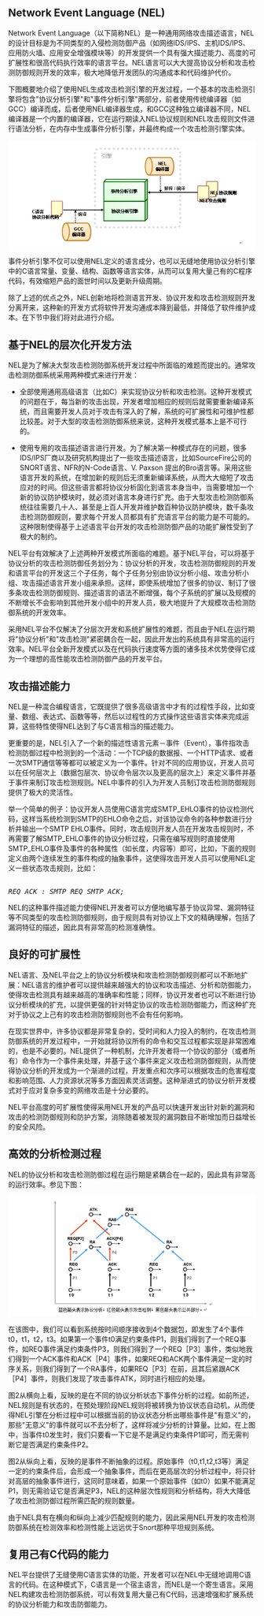 ## Network Event Language (NEL)

Network Event Language（以下简称NEL）是一种通用网络攻击描述语言，NEL的设计目标是为不同类型的入侵检测防御产品（如网络IDS/IPS、主机IDS/IPS、应用防火墙、应用安全增强模块等）的开发提供一个具有强大描述能力、高度的可扩展性和很高代码执行效率的语言平台。NEL语言可以大大提高协议分析和攻击检测防御规则开发的效率，极大地降低开发团队的沟通成本和代码维护代价。

下图概要地介绍了使用NEL生成攻击检测引擎的开发过程，一个基本的攻击检测引擎将包含"协议分析引擎"和"事件分析引擎"两部分，前者使用传统编译器（如GCC）编译而成，后者使用NEL编译器生成，和GCC这种独立编译器不同，NEL编译器是一个内置的编译器，它在运行期读入NEL协议规则和NEL攻击规则文件进行语法分析，在内存中生成事件分析引擎，并最终构成一个攻击检测引擎实体。

![未命名](image/readme/image2.png)

事件分析引擎不仅可以使用NEL定义的语言成分，也可以无缝地使用协议分析引擎中的C语言常量、变量、结构、函数等语言实体，从而可以复用大量己有的C程序代码，有效缩短产品的面世时间以及更新升级周期。

除了上述的优点之外，NEL创新地将检测语言开发、协议开发和攻击检测规则开发分离开来，这种新的开发方式将软件开发沟通成本降到最低，并降低了软件维护成本。在下节中我们将对此进行介绍。

## 基于NEL的层次化开发方法 

NEL是为了解决大型攻击检测防御系统开发过程中所面临的难题而提出的。通常攻击检测防御系统采用两种模式来进行开发：

-  全部使用通用高级语言（比如C）来实现协议分析和攻击检测。这种开发模式的问题在于，每当新的攻击出现，开发者增加相应的规则后就需要重新编译系统，而且需要开发人员对于攻击有深入的了解，系统的可扩展性和可维护性都比较差。对于大型的攻击检测防御系统来说，这种开发模式基本上是不可行的。

-  使用专用的攻击描述语言进行开发。为了解决第一种模式存在的问题，很多IDS/IPS厂商以及研究机构提出了一些攻击描述语言，比如SourceFire公司的SNORT语言、NFR的N-Code语言、V. Paxson 提出的Bro语言等。采用这些语言开发的系统，在增加新的规则后无须重新编译系统，从而大大缩短了攻击应对的时间。但这些语言都将协议分析固化到语言本身当中，当需要增加一个新的协议防护模块时，就必须对语言本身进行扩充。由于大型攻击检测防御系统往往需要几十人、甚至是上百人开发并维护数百种协议防护模块，数千条攻击检测防御规则，要求每个开发人员都具有扩充语言平台的能力是不可能的。这种限制使得基于上述语言平台开发的攻击检测防御产品的功能扩展性受到了极大的制约。

NEL平台有效解决了上述两种开发模式所面临的难题。基于NEL平台，可以将基于协议分析的攻击检测防御任务划分为：协议分析的开发，攻击检测防御规则的开发和语言平台的开发这三个子任务，每个子任务分别由协议分析小组、攻击分析小组、攻击描述语言开发小组来承担。这样，即使系统增加了很多的协议、制订了很多条攻击检测防御规则、描述语言的语法不断增强，每个子系统的扩展以及规模的不断增长不会影响到其他开发小组中的开发人员，极大地提升了大规模攻击检测防御系统的开发效率。

采用NEL平台不仅解决了分层次开发和系统扩展性的难题，而且由于NEL在运行期将"协议分析"和"攻击检测"紧密耦合在一起，因此开发出的系统具有非常高的运行效率。NEL平台全新开发模式以及在代码执行速度等方面的诸多技术优势使得它成为一个理想的高性能攻击检测防御产品的开发平台。


## 攻击描述能力 

NEL是一种混合编程语言，它既提供了很多高级语言中才有的过程性手段，比如变量、数组、表达式、函数等等，然后以过程性的方式操作这些语言实体来完成运算，这些特性使得NEL达到了与C语言相当的描述能力。

更重要的是，NEL引入了一个新的描述性语言元素－事件（Event），事件指攻击检测防御过程中检测到的一个活动：一个TCP级的数据报、一个HTTP请求、或者一次SMTP通信等等都可以被定义为一个事件。针对不同的应用协议，开发人员可以在任何层次上（数据包层次、协议命令层次以及更高的层次上）来定义事件并基于事件来制订攻击检测规则。NEL中事件的引入为开发人员制订攻击检测防御规则提供了极大的灵活性。

举一个简单的例子：协议开发人员使用C语言完成SMTP_EHLO事件的协议检测代码，这样当系统检测到SMTP的EHLO命令之后，对该协议命令的各种参数进行分析并输出一个SMTP EHLO事件。同时，攻击规则开发人员在开发攻击规则时，不再需要了解SMTP_EHLO事件的协议分析过程，只需在编写规则时直接使用SMTP_EHLO事件及事件的各种属性（如长度，内容等）即可，比如，下面的规则定义由两个连续发生的事件构成的抽象事件，这使得攻击开发人员可以使用NEL定义一些状态攻击规则，比如：
<pre><em>
REQ_ACK : SMTP_REQ SMTP_ACK;
</em></pre>



NEL的这种事件描述能力使得NEL开发者可以方便地编写基于协议异常、漏洞特征等不同类型的攻击检测防御规则，由于规则具有对协议上下文的精确理解，包括了漏洞特征的描述，因此具有非常高的检测准确性。

## 良好的可扩展性 

NEL语言、及NEL平台之上的协议分析模块和攻击检测防御规则都可以不断地扩展：NEL语言的维护者可以提供越来越强大的协议和攻击描述、分析和防御能力，使得攻击检测具有越来越高的准确率和性能；同样，协议开发者也可以不断进行协议分析模块的扩充，以提供更强的针对特定协议的攻击检测防御能力，而这种扩充对于协议之上己有的攻击检测防御规则也不会有任何影响。

在现实世界中，许多协议都是非常复杂的，受时间和人力投入的制约，在攻击检测防御系统的开发过程中，一开始就将协议所有的命令和交互过程都实现是非常困难的，也是不必要的。NEL提供了一种机制，允许开发者将一个协议的部分（或者所有）命令作为一个事件来处理，并基于这个事件来定义攻击检测防御规则，从而使得协议分析的开发成为一个渐进的过程，开发重点和次序可以根据攻击的危害程度和影响范围、人力资源状况等多方面因素灵活调整。这种渐进式的协议分析开发模式对于应对复杂多变的网络攻击是十分必要的。

NEL平台高度的可扩展性使得采用NEL开发的产品可以快速开发出针对新的漏洞和攻击的检测防御规则和防护方案，消除随着被发现的漏洞数目不断增加而日益增长的安全风险。

## 高效的分析检测过程

NEL的协议分析和攻击检测防御过程在运行期是紧耦合在一起的，因此具有非常高的运行效率。参见下图：

![未命名](image/readme/image3.png)

在该图中，我们可以看到系统按时间顺序接收到4个数据包，即发生了4个事件t0，t1，t2，t3。如果第一个事件t0满足约束条件P1，则我们得到了一个REQ事件，如REQ事件满足约束条件P3，则我们得到了一个REQ［P3］事件，类似地我们得到一个ACK事件和ACK［P4］事件，如果REQ和ACK两个事件满足一定的时序关系，则我们得到了一个RA事件，如果REQ［P3］在前，且其后紧跟ACK［P4］事件，则我们发现了攻击事件ATK，同时进行相应的处理。

图2从横向上看，反映的是在不同的协议分析状态下事件分析的过程。如前所述，NEL规则是有状态的，在预处理阶段NEL规则将被转换为协议状态自动机，从而使得NEL引擎在分析过程中可以根据当前的协议状态分析出哪些事件是"有意义"的，那些"无意义"的事件就可以不去分析了，这样将减少分析的计算量。比如，在上图中，当事件t0发生时，我们只要看一下它是不是满足约束条件P1即可，而无需判断它是否满足约束条件P2。

图2从纵向上看，反映的是事件不断抽象的过程。原始事件（t0,t1,t2,t3等）满足一定的约束条件后，会形成一个抽象事件，而后在更高层次的分析过程中，将只针对高层的抽象事件进行，这同时意味着，如果一个原始事件（如t0）如果不能满足P1，则无需验证它是否满足P3，NEL的这种层次性规则和分析结构，将大大降低了攻击检测防御过程所需匹配的规则数量。

由于NEL具有在横向和纵向上减少匹配规则的能力，因此采用NEL开发的攻击检测防御系统在检测效率和检测性能上远远优于Snort那种平坦规则系统。

## 复用己有C代码的能力 

NEL平台提供了无缝使用C语言实体的功能，开发者可以在NEL中无缝地调用C语言的代码。在这种模式下，C语言是一个宿主语言，而NEL是一个寄生语言。采用NEL构建攻击检测防御系统，可以有效复用大量己有C代码，迅速增强和扩展系统的协议分析能力和攻击防御能力。


